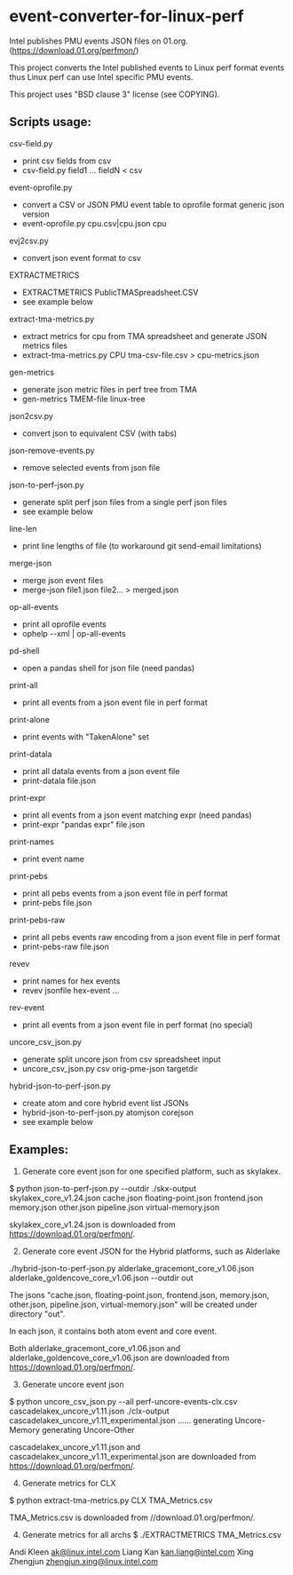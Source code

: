 # event-converter-for-linux-perf

Intel publishes PMU events JSON files on 01.org.
(https://download.01.org/perfmon/)

This project converts the Intel published events to Linux perf format
events thus Linux perf can use Intel specific PMU events.

This project uses "BSD clause 3" license (see COPYING).

Scripts usage:
--------------
csv-field.py
  - print csv fields from csv
  - csv-field.py field1 ... fieldN < csv

event-oprofile.py
  - convert a CSV or JSON PMU event table to oprofile format generic json version
  - event-oprofile.py cpu.csv|cpu.json cpu

evj2csv.py
  - convert json event format to csv

EXTRACTMETRICS
  - EXTRACTMETRICS PublicTMASpreadsheet.CSV
  - see example below

extract-tma-metrics.py
  - extract metrics for cpu from TMA spreadsheet and generate JSON metrics files
  - extract-tma-metrics.py CPU tma-csv-file.csv > cpu-metrics.json

gen-metrics
  - generate json metric files in perf tree from TMA
  - gen-metrics TMEM-file linux-tree

json2csv.py
  - convert json to equivalent CSV (with tabs)

json-remove-events.py
  - remove selected events from json file

json-to-perf-json.py
  - generate split perf json files from a single perf json files
  - see example below

line-len
  - print line lengths of file (to workaround git send-email limitations)

merge-json
  - merge json event files
  - merge-json file1.json file2... > merged.json

op-all-events
  - print all oprofile events
  - ophelp --xml | op-all-events

pd-shell
  - open a pandas shell for json file (need pandas)

print-all
  - print all events from a json event file in perf format

print-alone
  - print events with "TakenAlone" set

print-datala
  - print all datala events from a json event file
  - print-datala file.json

print-expr
  - print all events from a json event matching expr (need pandas)
  - print-expr "pandas expr" file.json

print-names
  - print event name

print-pebs
  - print all pebs events from a json event file in perf format
  - print-pebs file.json

print-pebs-raw
  - print all pebs events raw encoding from a json event file in perf format
  - print-pebs-raw file.json

revev
  - print names for hex events
  - revev jsonfile hex-event ...

rev-event
  - print all events from a json event file in perf format (no special)

uncore_csv_json.py
  - generate split uncore json from csv spreadsheet input
  - uncore_csv_json.py csv orig-pme-json targetdir

hybrid-json-to-perf-json.py
  - create atom and core hybrid event list JSONs
  - hybrid-json-to-perf-json.py atomjson corejson
  - see example below


Examples:
---------
1. Generate core event json for one specified platform, such as skylakex.

$ python json-to-perf-json.py --outdir ./skx-output skylakex_core_v1.24.json
cache.json
floating-point.json
frontend.json
memory.json
other.json
pipeline.json
virtual-memory.json

skylakex_core_v1.24.json is downloaded from https://download.01.org/perfmon/.

2. Generate core event JSON for the Hybrid platforms, such as Alderlake

./hybrid-json-to-perf-json.py alderlake_gracemont_core_v1.06.json alderlake_goldencove_core_v1.06.json --outdir out

The jsons "cache.json, floating-point.json, frontend.json, memory.json,
other.json, pipeline.json, virtual-memory.json" will be created under directory
"out".

In each json, it contains both atom event and core event.

Both alderlake_gracemont_core_v1.06.json and alderlake_goldencove_core_v1.06.json are
downloaded from https://download.01.org/perfmon/.

3. Generate uncore event json

$ python uncore_csv_json.py --all perf-uncore-events-clx.csv cascadelakex_uncore_v1.11.json ./clx-output cascadelakex_uncore_v1.11_experimental.json
......
generating Uncore-Memory
generating Uncore-Other

cascadelakex_uncore_v1.11.json and cascadelakex_uncore_v1.11_experimental.json
are downloaded from https://download.01.org/perfmon/.

4. Generate metrics for CLX

$ python extract-tma-metrics.py CLX TMA_Metrics.csv

TMA_Metrics.csv is downloaded from //download.01.org/perfmon/.

4. Generate metrics for all archs
$ ./EXTRACTMETRICS TMA_Metrics.csv

Andi Kleen <ak@linux.intel.com>
Liang Kan <kan.liang@intel.com>
Xing Zhengjun <zhengjun.xing@linux.intel.com>
